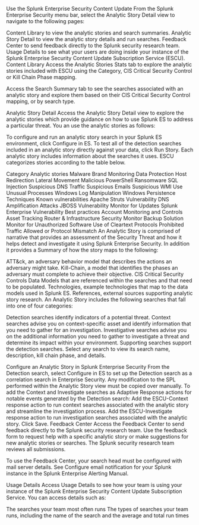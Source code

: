 Use the Splunk Enterprise Security Content Update
From the Splunk Enterprise Security menu bar, select the Analytic Story Detail view to navigate to the following pages:

Content Library to view the analytic stories and search summaries.
Analytic Story Detail to view the analytic story details and run searches.
Feedback Center to send feedback directly to the Splunk security research team.
Usage Details to see what your users are doing inside your instance of the Splunk Enterprise Security Content Update Subscription Service (ESCU).
Content Library
Access the Analytic Stories Stats tab to explore the analytic stories included with ESCU using the Category, CIS Critical Security Control or Kill Chain Phase mapping.

Access the Search Summary tab to see the searches associated with an analytic story and explore them based on their CIS Critical Security Control mapping, or by search type.

Analytic Story Detail
Access the Analytic Story Detail view to explore the analytic stories which provide guidance on how to use Splunk ES to address a particular threat. You an use the analytic stories as follows:

To configure and run an analytic story search in your Splunk ES environment, click Configure in ES.
To test all of the detection searches included in an analytic story directly against your data, click Run Story.
Each analytic story includes information about the searches it uses. ESCU categorizes stories according to the table below.

Category	Analytic stories
Malware	Brand Monitoring 
Data Protection 
Host Redirection 
Lateral Movement 
Malicious PowerShell 
Ransomware 
SQL Injection 
Suspicious DNS Traffic 
Suspicious Emails 
Suspicious WMI Use 
Unusual Processes 
Windows Log Manipulation 
Windows Persistence Techniques
Known vulnerabilities	Apache Struts Vulnerability 
DNS Amplification Attacks
JBOSS Vulnerability
Monitor for Updates
Splunk Enterprise Vulnerability
Best practices	Account Monitoring and Controls 
Asset Tracking
Router & Infrastructure Security
Monitor Backup Solution
Monitor for Unauthorized Software
Use of Cleartext Protocols
Prohibited Traffic Allowed or Protocol Mismatch
An Analytic Story is comprised of narrative that provides an assessment of the Security Threat and how it helps detect and investigate it using Splunk Enterprise Security. In addition it provides a Summary of how the story maps to the following:

ATT&ck, an adversary behavior model that describes the actions an adversary might take.
Kill-Chain, a model that identifies the phases an adversary must complete to achieve their objective.
CIS Critical Security Controls
Data Models that are referenced within the searches and that need to be populated.
Technologies, example technologies that map to the data models used in Splunk ES.
References, external sources supporting analytic story research.
An Analytic Story includes the following searches that fall into one of four categories:

Detection searches identify indicators of a potential threat.
Context searches advise you on context-specific asset and identify information that you need to gather for an investigation.
Investigative searches advise you on the additional information you need to gather to investigate a threat and determine its impact within your environment.
Supporting searches support the detection searches.
Select any search to view its search name, description, kill chain phase, and details.

Configure an Analytic Story in Splunk Enterprise Security
From the Detection search, select Configure in ES to set up the Detection search as a correlation search in Enterprise Security. Any modification to the SPL performed within the Analytic Story view must be copied over manually.
To add the Context and Investigate searches as Adaptive Response actions for notable events generated by the Detection search:
Add the ESCU-Context response action to run context searches associated with the analytic story and streamline the investigation process.
Add the ESCU-Investigate response action to run investigation searches associated with the analytic story.
Click Save.
Feedback Center
Access the Feedback Center to send feedback directly to the Splunk security research team. Use the feedback form to request help with a specific analytic story or make suggestions for new analytic stories or searches. The Splunk security research team reviews all submissions.

To use the Feedback Center, your search head must be configured with mail server details. See Configure email notification for your Splunk instance in the Splunk Enterprise Alerting Manual.

Usage Details
Access Usage Details to see how your team is using your instance of the Splunk Enterprise Security Content Update Subscription Service. You can access details such as:

The searches your team most often runs
The types of searches your team runs, including the name of the search and the average and total run times